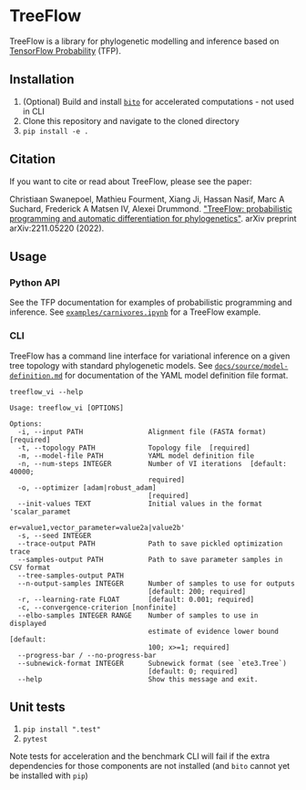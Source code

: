 # TreeFlow

TreeFlow is a library for phylogenetic modelling and inference based on [TensorFlow Probability](https://www.tensorflow.org/probability) (TFP).

## Installation

1. (Optional) Build and install [`bito`](https://github.com/phylovi/bito) for accelerated computations - not used in CLI
2. Clone this repository and navigate to the cloned directory
3. `pip install -e .`

## Citation

If you want to cite or read about TreeFlow, please see the paper: 

Christiaan Swanepoel, Mathieu Fourment, Xiang Ji, Hassan Nasif, Marc A Suchard, Frederick A Matsen IV, Alexei Drummond. ["TreeFlow: probabilistic programming and automatic differentiation for phylogenetics"](https://arxiv.org/abs/2211.05220). arXiv preprint arXiv:2211.05220 (2022).

## Usage

### Python API

See the TFP documentation for examples of probabilistic programming and inference.
See [`examples/carnivores.ipynb`](examples/carnivores.ipynb) for a TreeFlow example.

### CLI

TreeFlow has a command line interface for variational inference on a given tree topology with standard phylogenetic models. See [`docs/source/model-definition.md`](docs/source/model-definition.md) for documentation of the YAML model definition file format.

```
treeflow_vi --help

Usage: treeflow_vi [OPTIONS]

Options:
  -i, --input PATH                Alignment file (FASTA format)  [required]
  -t, --topology PATH             Topology file  [required]
  -m, --model-file PATH           YAML model definition file
  -n, --num-steps INTEGER         Number of VI iterations  [default: 40000;
                                  required]
  -o, --optimizer [adam|robust_adam]
                                  [required]
  --init-values TEXT              Initial values in the format 'scalar_paramet
                                  er=value1,vector_parameter=value2a|value2b'
  -s, --seed INTEGER
  --trace-output PATH             Path to save pickled optimization trace
  --samples-output PATH           Path to save parameter samples in CSV format
  --tree-samples-output PATH
  --n-output-samples INTEGER      Number of samples to use for outputs
                                  [default: 200; required]
  -r, --learning-rate FLOAT       [default: 0.001; required]
  -c, --convergence-criterion [nonfinite]
  --elbo-samples INTEGER RANGE    Number of samples to use in displayed
                                  estimate of evidence lower bound  [default:
                                  100; x>=1; required]
  --progress-bar / --no-progress-bar
  --subnewick-format INTEGER      Subnewick format (see `ete3.Tree`)
                                  [default: 0; required]
  --help                          Show this message and exit.
```

## Unit tests

1. `pip install ".test"`
2. `pytest`

Note tests for acceleration and the benchmark CLI will fail if the extra dependencies for those components are not installed (and `bito` cannot yet be installed with `pip`)